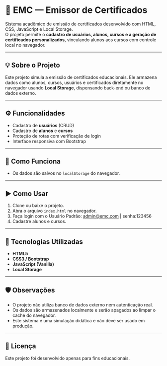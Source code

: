 # 🧾 EMC — Emissor de Certificados

Sistema acadêmico de emissão de certificados desenvolvido com HTML, CSS, JavaScript e Local Storage.  
O projeto permite o **cadastro de usuários, alunos, cursos e a geração de certificados personalizados**, vinculando alunos aos cursos com controle local no navegador.

---

## 💡 Sobre o Projeto

Este projeto simula a emissão de certificados educacionais. Ele armazena dados como alunos, cursos, usuários e certificados diretamente no navegador usando **Local Storage**, dispensando back-end ou banco de dados externo.

---

## ⚙️ Funcionalidades

- Cadastro de **usuários** (CRUD)
- Cadastro de **alunos** e **cursos**
- Proteção de rotas com verificação de login
- Interface responsiva com Bootstrap

---

## 🧠 Como Funciona

- Os dados são salvos no `localStorage` do navegador.

---

## ▶️ Como Usar

1. Clone ou baixe o projeto.
2. Abra o arquivo `index.html` no navegador.
3. Faça login com o Usuário Padrão: admin@emc.com | senha:123456
4. Cadastre alunos e cursos.

---

## 🧰 Tecnologias Utilizadas

- **HTML5**
- **CSS3 / Bootstrap**
- **JavaScript (Vanilla)**
- **Local Storage**

---

## 🛡️ Observações

- O projeto não utiliza banco de dados externo nem autenticação real.
- Os dados são armazenados localmente e serão apagados ao limpar o cache do navegador.
- Este sistema é uma simulação didática e não deve ser usado em produção.

---

## 📃 Licença

Este projeto foi desenvolvido apenas para fins educacionais.
